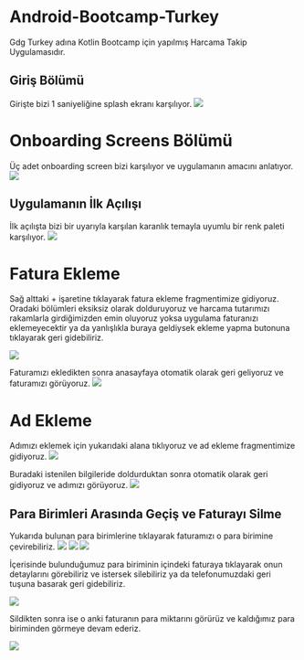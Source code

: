 # Android-Bootcamp-Turkey
Gdg Turkey adına Kotlin Bootcamp için yapılmış Harcama Takip Uygulamasıdır.

## Giriş Bölümü

Girişte bizi 1 saniyeliğine splash ekranı karşılıyor.
![](https://i.hizliresim.com/t2pydfk.jpeg)

# Onboarding Screens Bölümü 

Üç adet onboarding screen bizi karşılıyor ve uygulamanın amacını anlatıyor.
![](https://i.hizliresim.com/t2ud59n.jpeg)

## Uygulamanın İlk Açılışı

İlk açılışta bizi bir uyarıyla karşılan karanlık temayla uyumlu bir renk paleti karşılıyor.
![](https://i.hizliresim.com/fgg25ul.jpeg)

# Fatura Ekleme

Sağ alttaki + işaretine tıklayarak fatura ekleme fragmentimize gidiyoruz.
Oradaki bölümleri eksiksiz olarak dolduruyoruz ve harcama tutarımızı rakamlarla girdiğimizden emin oluyoruz yoksa uygulama faturanızı eklemeyecektir ya da yanlışlıkla buraya geldiysek ekleme yapma butonuna tıklayarak geri gidebiliriz.

![](https://i.hizliresim.com/7g70b48.jpeg)

Faturamızı ekledikten sonra anasayfaya otomatik olarak geri geliyoruz ve faturamızı görüyoruz.
![](https://i.hizliresim.com/8almh5d.jpeg)

# Ad Ekleme

Adımızı eklemek için yukarıdaki alana tıklıyoruz ve ad ekleme fragmentimize gidiyoruz.
![](https://i.hizliresim.com/sv9n6m0.jpeg)

 Buradaki istenilen bilgileride doldurduktan sonra otomatik olarak geri gidiyoruz ve adımızı görüyoruz.
 ![](https://i.hizliresim.com/3adtnai.jpeg)

## Para Birimleri Arasında Geçiş ve Faturayı Silme

Yukarıda bulunan para birimlerine tıklayarak faturamızı o para birimine çevirebiliriz.
![](https://i.hizliresim.com/d2tcvd2.jpeg)
![](https://i.hizliresim.com/sh2lvuq.jpeg)
![](https://i.hizliresim.com/8v6xoss.jpeg)

İçerisinde bulunduğumuz para biriminin içindeki faturaya tıklayarak onun detaylarını görebiliriz ve istersek silebiliriz ya da telefonumuzdaki geri tuşuna basarak geri gidebiliriz.

![](https://i.hizliresim.com/pzk2e8q.jpeg)

Sildikten sonra ise o anki faturanın para miktarını görürüz ve kaldığımız para biriminden görmeye devam ederiz.

![](https://i.hizliresim.com/8cx12sb.jpeg)
